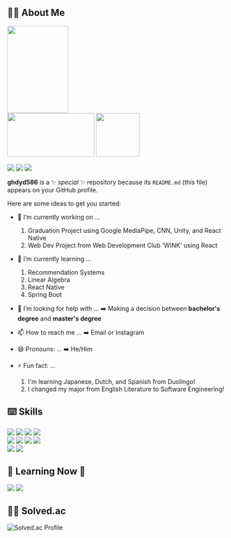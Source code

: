 <h2>🙋‍♂️ About Me</h2>
<div>
    <img src="https://github.com/user-attachments/assets/ead9aeef-4ea8-46d9-8d1f-580c29c3d7ea" width=140px height= 200px/>
</div>
<div>
  <img src="https://i0.wp.com/innovationtoronto.com/wp-content/uploads/2022/07/Kookin-logo.png.pagespeed.ce_.bgnTSn72mh4.png?w=480&ssl=1" width=200px height=100px/>
  <img src="https://wclo.us/files/teamlogos/medium/3211673225102.png" width=100px height 100px/>  
</div>

<a href="https://www.instagram.com/yongthehuman/" target="_blank"><img src="https://img.shields.io/badge/yongthehuman-E4405F?style=for-the-badge&logo=Instagram&logoColor=white"/></a>
<a href="mailto:ghdyd586@gmail.com"><img src="https://img.shields.io/badge/ghdyd586@gmail.com-EA4335?style=for-the-badge&logo=Gmail&logoColor=white&link=mailto:ghdyd586@gmail.com"/></a>
<a href="https://open.spotify.com/user/33rn9ppd9jr47l5867o9i8uvf?si=48edbe72dab64cd4" target="_blank"><img src="https://img.shields.io/badge/Spotify-1DB954?style=for-the-badge&logo=Spotify&logoColor=white"/></a>


**ghdyd586** is a ✨ _special_ ✨ repository because its `README.md` (this file) appears on your GitHub profile.

Here are some ideas to get you started:

- 🔭 I’m currently working on ...
  1. Graduation Project using Google MediaPipe, CNN, Unity, and React Native
  2. Web Dev Project from Web Development Club 'WINK' using React
  
- 🌱 I’m currently learning ...
  1. Recommendation Systems
  2. Linear Algebra
  3. React Native
  4. Spring Boot 

- 🤔 I’m looking for help with ...
  ➡️ Making a decision between **bachelor's degree** and **master's degree**
  
- 📫 How to reach me ...
  ➡️ Email or Instagram
  
- 😄 Pronouns: ...
  ➡️ He/Him

- ⚡ Fun fact: ...
  1. I'm learning Japanese, Dutch, and Spanish from Duolingo!
  2. I changed my major from English Literature to Software Engineering!
  



<h2>⌨️ Skills</h2>
<div>
  <img src="https://img.shields.io/badge/JAVA-007396?style=for-the-badge&logo=java&logoColor=white">
  <img src="https://img.shields.io/badge/C++-00599C?style=for-the-badge&logo=CPlusPlus&logoColor=white">
  <img src="https://img.shields.io/badge/C-00599C?style=for-the-badge&logo=C&logoColor=white">
  <img src="https://img.shields.io/badge/Python-FFE05C?style=for-the-badge&logo=Python&logoColor=blue">
</div>
<div>
  <img src="https://img.shields.io/badge/HTML5-E34F26?style=for-the-badge&logo=HTML5&logoColor=white">
  <img src="https://img.shields.io/badge/css3-1572B6?style=for-the-badge&logo=css3&logoColor=white">
  <img src="https://img.shields.io/badge/JavaScript-F7DF1E?style=for-the-badge&logo=JavaScript&logoColor=white">
  <img src="https://img.shields.io/badge/React-61DAFB?style=for-the-badge&logo=React&logoColor=white">
</div>
<div>
  <img src="https://img.shields.io/badge/MySQL-4479A1?style=for-the-badge&logo=MySQL&logoColor=white">
  <img src="https://img.shields.io/badge/PYTORCH-white?style=for-the-badge&logo=pytorch&logoColor=orange">
</div>

<h2>🚜 Learning Now 🚧</h2>
<div>
  <img src="https://img.shields.io/badge/Springboot-8BC34A?style=for-the-badge&logo=SpringBoot&logoColor=white">
  <img src="https://img.shields.io/badge/React%20Native-61DAFB?style=for-the-badge&logo=React&logoColor=white">
</div>

<h2>🧑‍💻 Solved.ac</h2>

![Solved.ac Profile](http://mazassumnida.wtf/api/v2/generate_badge?boj=ghdyd586)





<!--   <img src="https://img.shields.io/badge/Figma-F24E1E?style=for-the-badge&logo=Figma&logoColor=white">
  <img src="https://img.shields.io/badge/Git-F05032?style=for-the-badge&logo=Git&logoColor=white">
  <img src="https://img.shields.io/badge/VSCode-007ACC?style=for-the-badge&logo=Visual Studio Code&logoColor=white">
  <img src="https://img.shields.io/badge/Lightroom-31A8FF?style=for-the-badge&logo=Adobe Lightroom&logoColor=white"> -->








